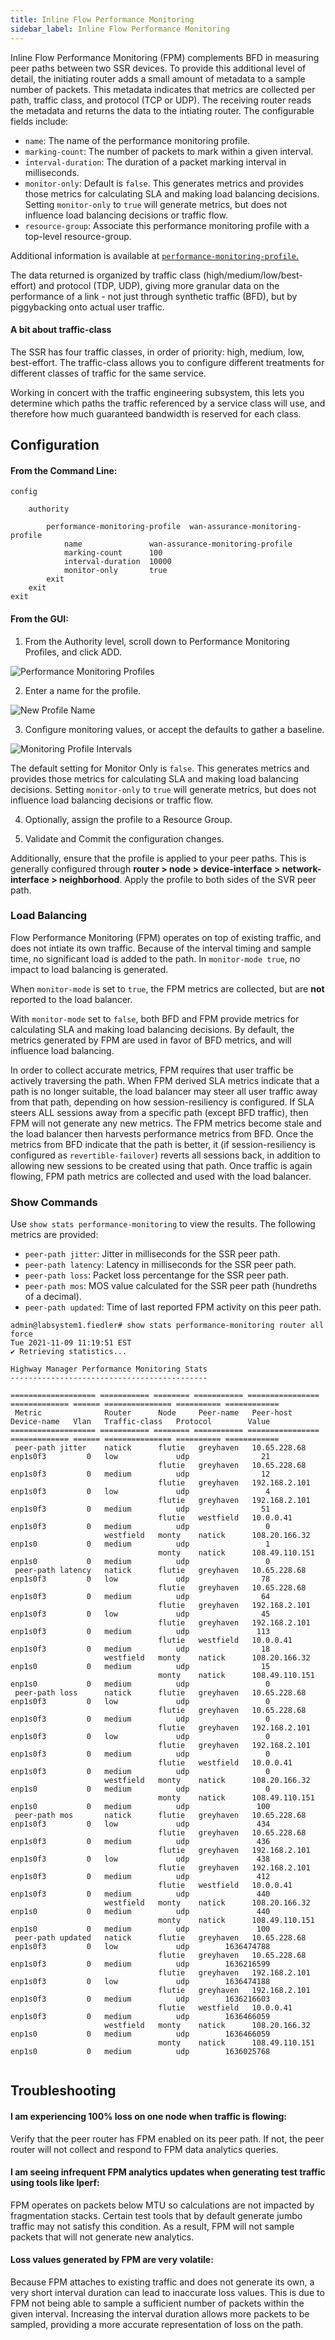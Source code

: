 ```yaml
---
title: Inline Flow Performance Monitoring
sidebar_label: Inline Flow Performance Monitoring
---
```


Inline Flow Performance Monitoring (FPM) complements BFD in measuring peer paths between two SSR devices. To provide this additional level of detail, the initiating router adds a small amount of metadata to a sample number of packets. This metadata indicates that metrics are collected per path, traffic class, and protocol (TCP or UDP). The receiving router reads the metadata and returns the data to the intiating router. The configurable fields include:

- `name`: The name of the performance monitoring profile.
- `marking-count`: The number of packets to mark within a given interval.
- `interval-duration`: The duration of a packet marking interval in milliseconds.
- `monitor-only`: Default is `false`. This generates metrics and provides those metrics for calculating SLA and making load balancing decisions. Setting `monitor-only` to `true` will generate metrics, but does not influence load balancing decisions or traffic flow.
- `resource-group`: Associate this performance monitoring profile with a top-level resource-group.

Additional information is available at [`performance-monitoring-profile`.](config_reference_guide.md#performance-monitoring-profile)

The data returned is organized by traffic class (high/medium/low/best-effort) and protocol (TDP, UDP), giving more granular data on the performance of a link - not just through synthetic traffic (BFD), but by piggybacking onto actual user traffic.

#### A bit about traffic-class

The SSR has four traffic classes, in order of priority: high, medium, low, best-effort. The traffic-class allows you to configure different treatments for different classes of traffic for the same service.

Working in concert with the traffic engineering subsystem, this lets you determine which paths the traffic referenced by a service class will use, and therefore how much guaranteed bandwidth is reserved for each class.

## Configuration

#### From the Command Line:

```
config

    authority

        performance-monitoring-profile  wan-assurance-monitoring-profile
            name               wan-assurance-monitoring-profile
            marking-count      100
            interval-duration  10000
            monitor-only       true
        exit
    exit
exit
```
#### From the GUI:

1. From the Authority level, scroll down to Performance Monitoring Profiles, and click ADD.

![Performance Monitoring Profiles](/img/config_ifpm1.png)

2. Enter a name for the profile.

![New Profile Name](/img/config_ifpm2.png)

3. Configure monitoring values, or accept the defaults to gather a baseline.

![Monitoring Profile Intervals](/img/config_ifpm3.png)

   The default setting for Monitor Only is `false`. This generates metrics and provides those metrics for calculating SLA and making load balancing decisions. Setting `monitor-only` to `true` will generate metrics, but does not influence load balancing decisions or traffic flow. 

4. Optionally, assign the profile to a Resource Group.

5. Validate and Commit the configuration changes.

Additionally, ensure that the profile is applied to your peer paths. This is generally configured through **router > node > device-interface > network-interface > neighborhood**. Apply the profile to both sides of the SVR peer path.

### Load Balancing 

Flow Performance Monitoring (FPM) operates on top of existing traffic, and does not intiate its own traffic. Because of the interval timing and sample time, no significant load is added to the path. In `monitor-mode true`, no impact to load balancing is generated.  

When `monitor-mode` is set to `true`, the FPM metrics are collected, but are **not** reported to the load balancer.   

With `monitor-mode` set to `false`, both BFD and FPM provide metrics for calculating SLA and making load balancing decisions. By default, the metrics generated by FPM are used in favor of BFD metrics, and will influence load balancing.

In order to collect accurate metrics, FPM requires that user traffic be actively traversing the path. When FPM derived SLA metrics indicate that a path is no longer suitable, the load balancer may steer all user traffic away from that path, depending on how session-resiliency is configured. If SLA steers ALL sessions away from a specific path (except BFD traffic), then FPM will not generate any new metrics. The FPM metrics become stale and the load balancer then harvests performance metrics from BFD. Once the metrics from BFD indicate that the path is better, it (if session-resiliency is configured as `revertible-failover`) reverts all sessions back, in addition to allowing new sessions to be created using that path. Once traffic is again flowing, FPM path metrics are collected and used with the load balancer. 

### Show Commands

Use `show stats performance-monitoring` to view the results. The following metrics are provided:

- `peer-path jitter`: Jitter in milliseconds for the SSR peer path.
- `peer-path latency`: Latency in milliseconds for the SSR peer path.
- `peer-path loss`: Packet loss percentange for the SSR peer path.
- `peer-path mos`: MOS value calculated for the SSR peer path (hundreths of a decimal).
- `peer-path updated`: Time of last reported FPM activity on this peer path. 

```
admin@labsystem1.fiedler# show stats performance-monitoring router all force
Tue 2021-11-09 11:19:51 EST
✔ Retrieving statistics...

Highway Manager Performance Monitoring Stats
--------------------------------------------

=================== =========== ======== =========== ================ ============= ====== =============== ========== ============
 Metric              Router      Node     Peer-name   Peer-host        Device-name   Vlan   Traffic-class   Protocol        Value
=================== =========== ======== =========== ================ ============= ====== =============== ========== ============
 peer-path jitter    natick      flutie   greyhaven   10.65.228.68     enp1s0f3         0   low             udp                21
                                 flutie   greyhaven   10.65.228.68     enp1s0f3         0   medium          udp                12
                                 flutie   greyhaven   192.168.2.101    enp1s0f3         0   low             udp                 4
                                 flutie   greyhaven   192.168.2.101    enp1s0f3         0   medium          udp                51
                                 flutie   westfield   10.0.0.41        enp1s0f3         0   medium          udp                 0
                     westfield   monty    natick      108.20.166.32    enp1s0           0   medium          udp                 1
                                 monty    natick      108.49.110.151   enp1s0           0   medium          udp                 0
 peer-path latency   natick      flutie   greyhaven   10.65.228.68     enp1s0f3         0   low             udp                78
                                 flutie   greyhaven   10.65.228.68     enp1s0f3         0   medium          udp                64
                                 flutie   greyhaven   192.168.2.101    enp1s0f3         0   low             udp                45
                                 flutie   greyhaven   192.168.2.101    enp1s0f3         0   medium          udp               113
                                 flutie   westfield   10.0.0.41        enp1s0f3         0   medium          udp                18
                     westfield   monty    natick      108.20.166.32    enp1s0           0   medium          udp                15
                                 monty    natick      108.49.110.151   enp1s0           0   medium          udp                 0
 peer-path loss      natick      flutie   greyhaven   10.65.228.68     enp1s0f3         0   low             udp                 0
                                 flutie   greyhaven   10.65.228.68     enp1s0f3         0   medium          udp                 0
                                 flutie   greyhaven   192.168.2.101    enp1s0f3         0   low             udp                 0
                                 flutie   greyhaven   192.168.2.101    enp1s0f3         0   medium          udp                 0
                                 flutie   westfield   10.0.0.41        enp1s0f3         0   medium          udp                 0
                     westfield   monty    natick      108.20.166.32    enp1s0           0   medium          udp                 0
                                 monty    natick      108.49.110.151   enp1s0           0   medium          udp               100
 peer-path mos       natick      flutie   greyhaven   10.65.228.68     enp1s0f3         0   low             udp               434
                                 flutie   greyhaven   10.65.228.68     enp1s0f3         0   medium          udp               436
                                 flutie   greyhaven   192.168.2.101    enp1s0f3         0   low             udp               438
                                 flutie   greyhaven   192.168.2.101    enp1s0f3         0   medium          udp               412
                                 flutie   westfield   10.0.0.41        enp1s0f3         0   medium          udp               440
                     westfield   monty    natick      108.20.166.32    enp1s0           0   medium          udp               440
                                 monty    natick      108.49.110.151   enp1s0           0   medium          udp               100
 peer-path updated   natick      flutie   greyhaven   10.65.228.68     enp1s0f3         0   low             udp        1636474788
                                 flutie   greyhaven   10.65.228.68     enp1s0f3         0   medium          udp        1636216599
                                 flutie   greyhaven   192.168.2.101    enp1s0f3         0   low             udp        1636474188
                                 flutie   greyhaven   192.168.2.101    enp1s0f3         0   medium          udp        1636216603
                                 flutie   westfield   10.0.0.41        enp1s0f3         0   medium          udp        1636466059
                     westfield   monty    natick      108.20.166.32    enp1s0           0   medium          udp        1636466059
                                 monty    natick      108.49.110.151   enp1s0           0   medium          udp        1636025768


```

## Troubleshooting

#### I am experiencing 100% loss on one node when traffic is flowing:

Verify that the peer router has FPM enabled on its peer path. If not, the peer router will not collect and respond to FPM data analytics queries.

#### I am seeing infrequent FPM analytics updates when generating test traffic using tools like Iperf:

FPM operates on packets below MTU so calculations are not impacted by fragmentation stacks. Certain test tools that by default generate jumbo traffic may not satisfy this condition. As a result, FPM will not sample packets that will not generate new analytics.

#### Loss values generated by FPM are very volatile:

Because FPM attaches to existing traffic and does not generate its own, a very short interval duration can lead to inaccurate loss values. This is due to FPM not being able to sample a sufficient number of packets within the given interval. Increasing the interval duration allows more packets to be sampled, providing a more accurate representation of loss on the path. 

